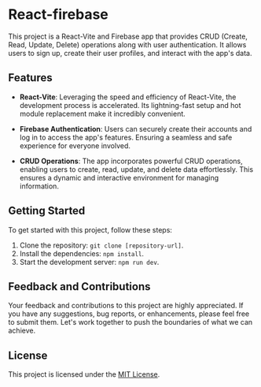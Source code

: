 # React-firebase

This project is a React-Vite and Firebase app that provides CRUD (Create, Read, Update, Delete) operations along with user authentication. It allows users to sign up, create their user profiles, and interact with the app's data.

## Features

- **React-Vite**: Leveraging the speed and efficiency of React-Vite, the development process is accelerated. Its lightning-fast setup and hot module replacement make it incredibly convenient.

- **Firebase Authentication**: Users can securely create their accounts and log in to access the app's features. Ensuring a seamless and safe experience for everyone involved.

- **CRUD Operations**: The app incorporates powerful CRUD operations, enabling users to create, read, update, and delete data effortlessly. This ensures a dynamic and interactive environment for managing information.

## Getting Started

To get started with this project, follow these steps:

1. Clone the repository: `git clone [repository-url]`.
2. Install the dependencies: `npm install`.
3. Start the development server: `npm run dev`.

## Feedback and Contributions

Your feedback and contributions to this project are highly appreciated. If you have any suggestions, bug reports, or enhancements, please feel free to submit them. Let's work together to push the boundaries of what we can achieve.

## License

This project is licensed under the [MIT License](LICENSE).
